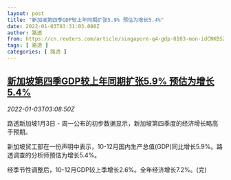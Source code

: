 ```yaml
---
layout: post
title: "新加坡第四季GDP较上年同期扩张5.9% 预估为增长5.4%"
date: 2022-01-03T03:31:03.000Z
author: 路透
from: https://cn.reuters.com/article/singapore-q4-gdp-0103-mon-idCNKBS2JD03M
tags: [ 路透 ]
categories: [ 路透 ]
---
```

<!--1641180663000-->
[新加坡第四季GDP较上年同期扩张5.9% 预估为增长5.4%](https://cn.reuters.com/article/singapore-q4-gdp-0103-mon-idCNKBS2JD03M)
------

<div>
<div><i>2022-01-03T03:08:50Z</i></div><p>路透新加坡1月3日 - 周一公布的初步数据显示，新加坡第四季度的经济增长略高于预期。</p><p>新加坡贸工部在一份声明中表示，10-12月国内生产总值(GDP)同比增长5.9%。路透调查的分析师预估为增长5.4%。</p><p>经季节性调整后，10-12月GDP较上季增长2.6%。全年经济增长7.2%。(完)</p>
</div>
